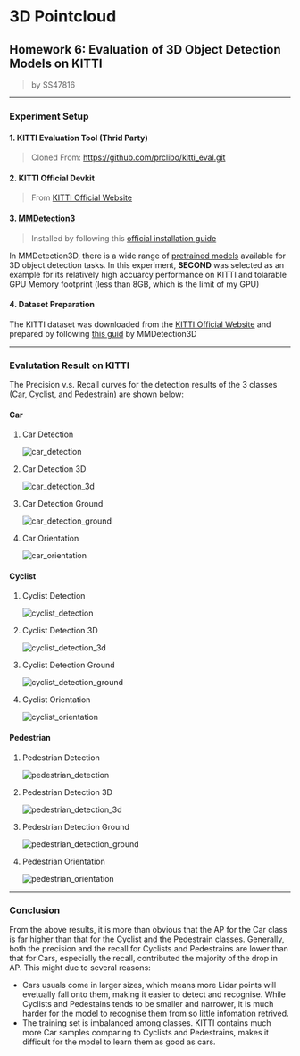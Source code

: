 # 3D Pointcloud

## Homework 6: Evaluation of 3D Object Detection Models on KITTI

> by SS47816

---

### Experiment Setup

#### 1. KITTI Evaluation Tool (Thrid Party)

> Cloned From: https://github.com/prclibo/kitti_eval.git

#### 2. KITTI Official Devkit

> From [KITTI Official Website](http://www.cvlibs.net/datasets/kitti/eval_object.php?obj_benchmark=3d)

#### 3. [MMDetection3](https://github.com/open-mmlab/mmdetection3d)

> Installed by following this [official installation guide](https://github.com/open-mmlab/mmdetection3d/blob/master/docs/install.md)

In MMDetection3D, there is a wide range of [pretrained models](https://github.com/open-mmlab/mmdetection3d/blob/master/docs/model_zoo.md) available for 3D object detection tasks. In this experiment, **SECOND** was selected as an example for its relatively high accuarcy performance on KITTI and tolarable GPU Memory footprint (less than 8GB, which is the limit of my GPU)

#### 4. Dataset Preparation

The KITTI dataset was downloaded from the [KITTI Official Website](http://www.cvlibs.net/datasets/kitti/eval_object.php?obj_benchmark=3d) and prepared by following [this guid](https://github.com/open-mmlab/mmdetection3d/blob/master/docs/install.md) by MMDetection3D

---

### Evalutation Result on KITTI

The Precision v.s. Recall curves for the detection results of the 3 classes (Car, Cyclist, and Pedestrain) are shown below:

#### Car

1. Car Detection

   ![car_detection](second_3class_results/plot/car_detection.png)

2. Car Detection 3D

   ![car_detection_3d](second_3class_results/plot/car_detection_3d.png)

3. Car Detection Ground

   ![car_detection_ground](second_3class_results/plot/car_detection_ground.png)

4. Car Orientation

   ![car_orientation](second_3class_results/plot/car_orientation.png)



#### Cyclist

1. Cyclist Detection

   ![cyclist_detection](second_3class_results/plot/cyclist_detection.png)

2. Cyclist Detection 3D

   ![cyclist_detection_3d](second_3class_results/plot/cyclist_detection_3d.png)

3. Cyclist Detection Ground

   ![cyclist_detection_ground](second_3class_results/plot/cyclist_detection_ground.png)

4. Cyclist Orientation

   ![cyclist_orientation](second_3class_results/plot/cyclist_orientation.png)



#### Pedestrian

1. Pedestrian Detection

   ![pedestrian_detection](second_3class_results/plot/pedestrian_detection.png)

2. Pedestrian Detection 3D

   ![pedestrian_detection_3d](second_3class_results/plot/pedestrian_detection_3d.png)

3. Pedestrian Detection Ground

   ![pedestrian_detection_ground](second_3class_results/plot/pedestrian_detection_ground.png)

4. Pedestrian Orientation

   ![pedestrian_orientation](second_3class_results/plot/pedestrian_orientation.png)



---

### Conclusion

From the above results, it is more than obvious that the AP for the Car class is far higher than that for the Cyclist and the Pedestrain classes. Generally, both the precision and the recall for Cyclists and Pedestrains are lower than that for Cars, especially the recall, contributed the majority of the drop in AP. This might due to several reasons:

* Cars usuals come in larger sizes, which means more Lidar points will evetually fall onto them, making it easier to detect and recognise. While Cyclists and Pedestains tends to be smaller and narrower, it is much harder for the model to recognise them from so little infomation retrived. 
* The training set is imbalanced among classes. KITTI contains much more Car samples comparing to Cyclists and Pedestrains, makes it difficult for the model to learn them as good as cars. 